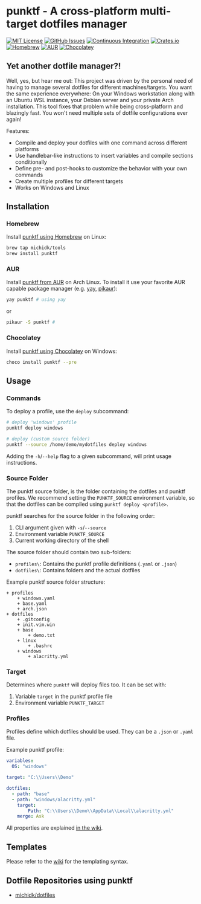 # punktf - A cross-platform multi-target dotfiles manager
[![MIT License](https://img.shields.io/crates/l/punktf)](https://choosealicense.com/licenses/mit/) [![GitHub Issues](https://img.shields.io/github/issues/Shemnei/punktf)](https://github.com/Shemnei/punktf/issues?q=is%3Aissue+is%3Aopen+sort%3Aupdated-desc) [![Continuous Integration](https://github.com/Shemnei/punktf/workflows/Continuous%20Integration/badge.svg)](https://github.com/Shemnei/punktf/actions) [![Crates.io](https://img.shields.io/crates/v/punktf)](https://crates.io/crates/punktf) [![Homebrew](https://img.shields.io/badge/dynamic/json.svg?url=https://raw.githubusercontent.com/michidk/homebrew-tools/main/Info/punktf.json&query=$.versions.stable&label=homebrew)](https://github.com/michidk/homebrew-tools/blob/main/Formula/punktf.rb) [![AUR](https://img.shields.io/aur/version/punktf)](https://aur.archlinux.org/packages/punktf) [![Chocolatey](https://img.shields.io/chocolatey/v/punktf?include_prereleases)](https://community.chocolatey.org/packages/punktf)

## Yet another dotfile manager?!

Well, yes, but hear me out: This project was driven by the personal need of having to manage several dotfiles for different machines/targets. You want the same experience everywhere: On your Windows workstation along with an Ubuntu WSL instance, your Debian server and your private Arch installation. This tool fixes that problem while being cross-platform and blazingly fast. You won't need multiple sets of dotfile configurations ever again!

Features:

- Compile and deploy your dotfiles with one command across different platforms
- Use handlebar-like instructions to insert variables and compile sections conditionally
- Define pre- and post-hooks to customize the behavior with your own commands
- Create multiple profiles for different targets
- Works on Windows and Linux

## Installation

### Homebrew

Install [punktf using Homebrew](https://github.com/michidk/homebrew-tools/blob/main/Formula/punktf.rb) on Linux:

```sh
brew tap michidk/tools
brew install punktf
```

### AUR

Install [punktf from AUR](https://aur.archlinux.org/packages/punktf) on Arch Linux.
To install it use your favorite AUR capable package manager (e.g. [yay](https://github.com/Jguer/yay), [pikaur](https://github.com/actionless/pikaur)):

```sh
yay punktf # using yay
```

or

```sh
pikaur -S punktf #
```

### Chocolatey

Install [punktf using Chocolatey](https://community.chocolatey.org/packages/punktf) on Windows:

```sh
choco install punktf --pre
```

## Usage

### Commands

To deploy a profile, use the `deploy` subcommand:

```sh
# deploy 'windows' profile
punktf deploy windows

# deploy (custom source folder)
punktf --source /home/demo/mydotfiles deploy windows
```

Adding the `-h`/`--help` flag to a given subcommand, will print usage instructions.

### Source Folder

The punktf source folder, is the folder containing the dotfiles and punktf profiles. We recommend setting the `PUNKTF_SOURCE` environment variable, so that the dotfiles can be compiled using `punktf deploy <profile>`.

punktf searches for the source folder in the following order:

1. CLI argument given with `-s`/`--source`
2. Environment variable `PUNKTF_SOURCE`
3. Current working directory of the shell

The source folder should contain two sub-folders:

* `profiles\`: Contains the punktf profile definitions (`.yaml` or `.json`)
* `dotfiles\`: Contains folders and the actual dotfiles

Example punktf source folder structure:

```ls
+ profiles
	+ windows.yaml
	+ base.yaml
	+ arch.json
+ dotfiles
	+ .gitconfig
	+ init.vim.win
	+ base
		+ demo.txt
	+ linux
		+ .bashrc
	+ windows
		+ alacritty.yml
```

### Target

Determines where `punktf` will deploy files too.
It can be set with:

1. Variable `target` in the punktf profile file
2. Environment variable `PUNKTF_TARGET`

### Profiles

Profiles define which dotfiles should be used. They can be a `.json` or `.yaml` file.

Example punktf profile:

```yaml
variables:
  OS: "windows"

target: "C:\\Users\\Demo"

dotfiles:
  - path: "base"
  - path: "windows/alacritty.yml"
    target:
    	Path: "C:\\Users\\Demo\\AppData\\Local\\alacritty.yml"
    merge: Ask
```

All properties are explained [in the wiki](https://github.com/Shemnei/punktf/wiki/Profiles).

## Templates

Please refer to the [wiki](https://github.com/Shemnei/punktf/wiki/Templating) for the templating syntax.

## Dotfile Repositories using punktf

- [michidk/dotfiles](https://gitlab.com/michidk/dotfiles)
